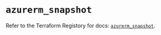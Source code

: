 # `azurerm_snapshot`

Refer to the Terraform Registory for docs: [`azurerm_snapshot`](https://registry.terraform.io/providers/hashicorp/azurerm/3.63.0/docs/resources/snapshot).
